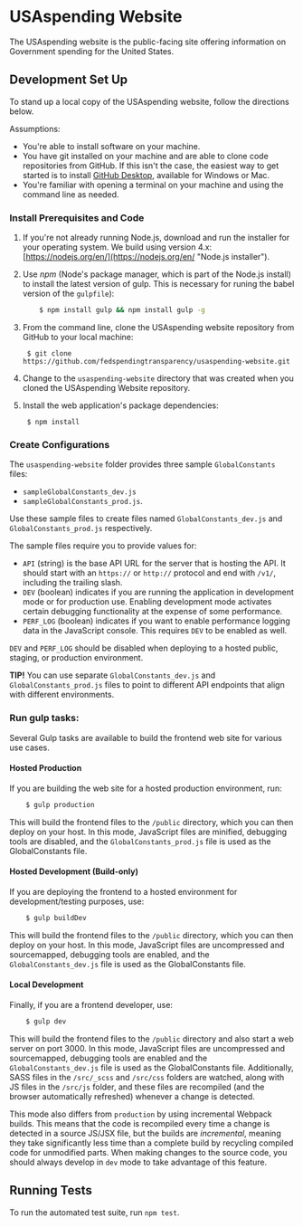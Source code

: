 # USAspending Website

The USAspending website is the public-facing site offering information on Government spending for the United States.

## Development Set Up

To stand up a local copy of the USAspending website, follow the directions below.

Assumptions:

* You're able to install software on your machine.
* You have git installed on your machine and are able to clone code repositories from GitHub. If this isn't the case, the easiest way to get started is to install [GitHub Desktop](https://desktop.github.com/ "GitHub desktop"), available for Windows or Mac.
* You're familiar with opening a terminal on your machine and using the command line as needed.

### Install Prerequisites and Code

1. If you're not already running Node.js, download and run the installer for your operating system. We build using version 4.x: [https://nodejs.org/en/](https://nodejs.org/en/ "Node.js installer").

2. Use *npm* (Node's package manager, which is part of the Node.js install) to install the latest version of gulp. This is necessary for runing the babel version of the `gulpfile`):

    ```bash
        $ npm install gulp && npm install gulp -g
    ```

3. From the command line, clone the USAspending website repository from GitHub to your local machine:

        $ git clone https://github.com/fedspendingtransparency/usaspending-website.git

4. Change to the `usaspending-website` directory that was created when you cloned the USAspending Website repository.

5. Install the web application's package dependencies:

        $ npm install


### Create Configurations

The `usaspending-website` folder provides three sample `GlobalConstants` files:

 * `sampleGlobalConstants_dev.js`
 * `sampleGlobalConstants_prod.js`.

Use these sample files to create files named `GlobalConstants_dev.js` and `GlobalConstants_prod.js` respectively.

The sample files require you to provide values for:

* `API` (string) is the base API URL for the server that is hosting the API. It should start with an `https://` or `http://` protocol and end with `/v1/`, including the trailing slash.
* `DEV` (boolean) indicates if you are running the application in development mode or for production use. Enabling development mode activates certain debugging functionality at the expense of some performance.
* `PERF_LOG` (boolean) indicates if you want to enable performance logging data in the JavaScript console. This requires `DEV` to be enabled as well.

`DEV` and `PERF_LOG` should be disabled when deploying to a hosted public, staging, or production environment.

**TIP!** You can use separate `GlobalConstants_dev.js` and `GlobalConstants_prod.js` files to point to different API endpoints that align with different environments.

### Run gulp tasks:

Several Gulp tasks are available to build the frontend web site for various use cases.

#### Hosted Production

If you are building the web site for a hosted production environment, run:

```bash
	$ gulp production
```
This will build the frontend files to the `/public` directory, which you can then deploy on your host. In this mode, JavaScript files are minified, debugging tools are disabled, and the `GlobalConstants_prod.js` file is used as the GlobalConstants file.

#### Hosted Development (Build-only)

If you are deploying the frontend to a hosted environment for development/testing purposes, use:

```bash
	$ gulp buildDev
```
This will build the frontend files to the `/public` directory, which you can then deploy on your host. In this mode, JavaScript files are uncompressed and sourcemapped, debugging tools are enabled, and the `GlobalConstants_dev.js` file is used as the GlobalConstants file.

#### Local Development

Finally, if you are a frontend developer, use:

```bash
	$ gulp dev
```

This will build the frontend files to the `/public` directory and also start a web server on port 3000. In this mode, JavaScript files are uncompressed and sourcemapped, debugging tools are enabled and the `GlobalConstants_dev.js` file is used as the GlobalConstants file. Additionally, SASS files in the `/src/_scss` and `/src/css` folders are watched, along with JS files in the `/src/js` folder, and these files are recompiled (and the browser automatically refreshed) whenever a change is detected.

This mode also differs from `production` by using incremental Webpack builds. This means that the code is recompiled every time a change is detected in a source JS/JSX file, but the builds are *incremental*, meaning they take significantly less time than a complete build by recycling compiled code for unmodified parts. When making changes to the source code, you should always develop in `dev` mode to take advantage of this feature.

## Running Tests

To run the automated test suite, run `npm test`.